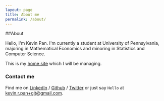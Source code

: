 ```yaml
---
layout: page
title: About me
permalink: /about/
---
```



##About

Hello, I'm Kevin Pan. I'm currently a student at University of Pennsylvania, majoring in Mathematical Economics and minoring in Statistics and Computer Science. 

This is my [home site][homesite] which I will be managing.

### Contact me

Find me on [LinkedIn][linkedin] / [Github][github] / [Twitter][Twitter] or just say `Hello` at 
[kevin.r.pan+git@gmail.com](kevin.r.pan@gmail.com).


[homesite]: http://kevinrpan.github.io
[tf]: http://template-factory.nl
[m]: http://mearch.com
[pw]: http://processwire.com
[pwf]: http://processwire.com/talk
[jekyll]: http://jekyllrb.com
[github]: https://github.com/kevinrpan
[linkedin]: http://linkedin.com/kevinrpan
[twitter]: https://twitter.com/kevinrpan
